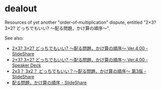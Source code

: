dealout
=======
Resources of yet another "order-of-multiplication" dispute, entitled "2×3? 3×2? どっちでもいい? ～配る問題，かけ算の順序～".

See also:

- [2×3? 3×2? どっちでもいい? ～配る問題，かけ算の順序～ Ver.4.00 - SlideShare](https://www.slideshare.net/takehikom/23-32-123010547/takehikom/23-32-123010547)
- [2×3? 3×2? どっちでもいい? ～配る問題，かけ算の順序～ Ver.4.00 - Speaker Deck](https://speakerdeck.com/takehikom/2x3-3x2-ver4)
- [2x3？ 3x2？ どっちでもいい？～配る問題，かけ算の順序～ 第3版 - SlideShare](https://www.slideshare.net/takehikom/2x3-3x2/)
- [配る問題，かけ算の順序 - SlideShare](https://www.slideshare.net/takehikom/ss-45239765)
